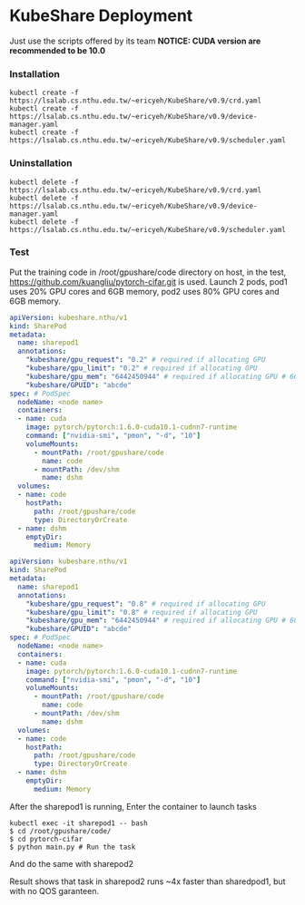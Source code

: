 # KubeShare Deployment

Just use the scripts offered by its team
**NOTICE: CUDA version are recommended to be 10.0**

### Installation
```
kubectl create -f https://lsalab.cs.nthu.edu.tw/~ericyeh/KubeShare/v0.9/crd.yaml
kubectl create -f https://lsalab.cs.nthu.edu.tw/~ericyeh/KubeShare/v0.9/device-manager.yaml
kubectl create -f https://lsalab.cs.nthu.edu.tw/~ericyeh/KubeShare/v0.9/scheduler.yaml
```

### Uninstallation

```
kubectl delete -f https://lsalab.cs.nthu.edu.tw/~ericyeh/KubeShare/v0.9/crd.yaml
kubectl delete -f https://lsalab.cs.nthu.edu.tw/~ericyeh/KubeShare/v0.9/device-manager.yaml
kubectl delete -f https://lsalab.cs.nthu.edu.tw/~ericyeh/KubeShare/v0.9/scheduler.yaml
```



### Test
Put the training code in /root/gpushare/code directory on host, in the test, https://github.com/kuangliu/pytorch-cifar.git is used.
Launch 2 pods, pod1 uses 20% GPU cores and 6GB memory, pod2 uses 80% GPU cores and 6GB memory.
```yaml
apiVersion: kubeshare.nthu/v1
kind: SharePod
metadata:
  name: sharepod1
  annotations:
    "kubeshare/gpu_request": "0.2" # required if allocating GPU
    "kubeshare/gpu_limit": "0.2" # required if allocating GPU
    "kubeshare/gpu_mem": "6442450944" # required if allocating GPU # 6Gi, in bytes
    "kubeshare/GPUID": "abcde"
spec: # PodSpec
  nodeName: <node name>
  containers:
  - name: cuda
    image: pytorch/pytorch:1.6.0-cuda10.1-cudnn7-runtime
    command: ["nvidia-smi", "pmon", "-d", "10"]
    volumeMounts:
      - mountPath: /root/gpushare/code
        name: code
      - mountPath: /dev/shm
        name: dshm
  volumes:
  - name: code
    hostPath:
      path: /root/gpushare/code
      type: DirectoryOrCreate
  - name: dshm
    emptyDir:
      medium: Memory
```


```yaml
apiVersion: kubeshare.nthu/v1
kind: SharePod
metadata:
  name: sharepod1
  annotations:
    "kubeshare/gpu_request": "0.8" # required if allocating GPU
    "kubeshare/gpu_limit": "0.8" # required if allocating GPU
    "kubeshare/gpu_mem": "6442450944" # required if allocating GPU # 6Gi, in bytes
    "kubeshare/GPUID": "abcde"
spec: # PodSpec
  nodeName: <node name>
  containers:
  - name: cuda
    image: pytorch/pytorch:1.6.0-cuda10.1-cudnn7-runtime
    command: ["nvidia-smi", "pmon", "-d", "10"]
    volumeMounts:
      - mountPath: /root/gpushare/code
        name: code
      - mountPath: /dev/shm
        name: dshm
  volumes:
  - name: code
    hostPath:
      path: /root/gpushare/code
      type: DirectoryOrCreate
  - name: dshm
    emptyDir:
      medium: Memory
```

After the sharepod1 is running, Enter the container to launch tasks

```
kubectl exec -it sharepod1 -- bash
$ cd /root/gpushare/code/
$ cd pytorch-cifar
$ python main.py # Run the task
```
And do the same with sharepod2

Result shows that task in sharepod2 runs ~4x faster than sharedpod1, but with no QOS garanteen.
